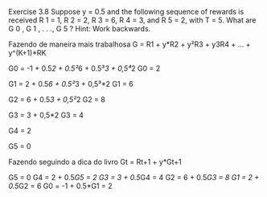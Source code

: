 Exercise 3.8 Suppose y = 0.5 and the following sequence of rewards is received R 1 = 1,
R 2 = 2, R 3 = 6, R 4 = 3, and R 5 = 2, with T = 5. What are G 0 , G 1 , . . ., G 5 ? Hint:
Work backwards.

Fazendo de maneira mais trabalhosa
G = R1 + y*R2 + y²R3 + y3R4 + ... + y^(K+1)*RK


G0 = -1 + 0.5*2 + 0.5²*6 + 0.5³*3 + 0,5⁴*2
G0 = 2

G1 = 2 + 0.5*6 + 0.5²*3 + 0,5³*2
G1 = 6

G2 = 6 + 0.5*3 + 0,5²*2
G2 = 8

G3 = 3 + 0,5*2
G3 = 4

G4 = 2

G5 = 0



Fazendo seguindo a dica do livro
Gt = Rt+1 + y*Gt+1

G5 = 0
G4 = 2 + 0.5*G5 = 2
G3 = 3 + 0.5*G4 = 4
G2 = 6 + 0.5*G3 = 8
G1 = 2 + 0.5*G2 = 6
G0 = -1 + 0.5*G1 = 2